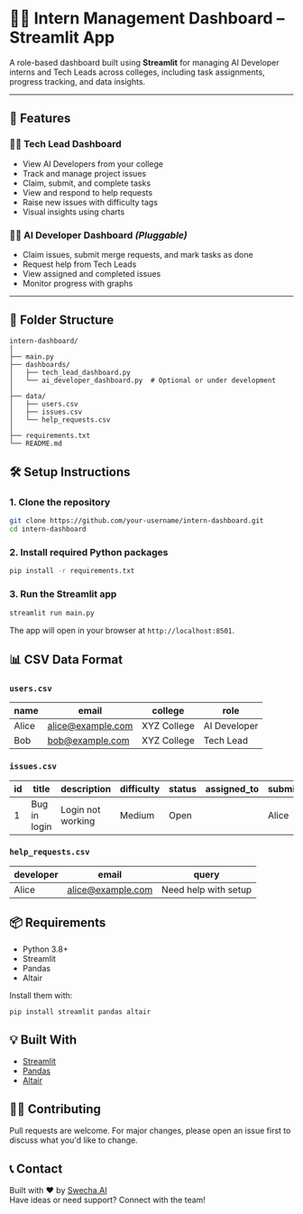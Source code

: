 # 🧑‍💻 Intern Management Dashboard – Streamlit App

A role-based dashboard built using **Streamlit** for managing AI Developer interns and Tech Leads across colleges, including task assignments, progress tracking, and data insights.

---

## 🚀 Features

### 👨‍🏫 Tech Lead Dashboard
- View AI Developers from your college
- Track and manage project issues
- Claim, submit, and complete tasks
- View and respond to help requests
- Raise new issues with difficulty tags
- Visual insights using charts

### 👩‍💻 AI Developer Dashboard *(Pluggable)*
- Claim issues, submit merge requests, and mark tasks as done
- Request help from Tech Leads
- View assigned and completed issues
- Monitor progress with graphs

---

## 📁 Folder Structure
```
intern-dashboard/
│
├── main.py
├── dashboards/
│   ├── tech_lead_dashboard.py
│   └── ai_developer_dashboard.py  # Optional or under development
│
├── data/
│   ├── users.csv
│   ├── issues.csv
│   └── help_requests.csv
│
├── requirements.txt
└── README.md
```
## 🛠️ Setup Instructions

### 1. Clone the repository

```bash
git clone https://github.com/your-username/intern-dashboard.git
cd intern-dashboard
```

### 2. Install required Python packages

```bash
pip install -r requirements.txt
```

### 3. Run the Streamlit app

```bash
streamlit run main.py
```

The app will open in your browser at `http://localhost:8501`.

## 📊 CSV Data Format

### `users.csv`
| name   | email              | college      | role        |
|--------|--------------------|--------------|-------------|
| Alice  | alice@example.com  | XYZ College  | AI Developer |
| Bob    | bob@example.com    | XYZ College  | Tech Lead    |

### `issues.csv`
| id | title           | description         | difficulty | status                | assigned_to         | submitter |
|----|------------------|----------------------|------------|------------------------|----------------------|-----------|
| 1  | Bug in login     | Login not working    | Medium     | Open                   |                      | Alice     |

### `help_requests.csv`
| developer | email             | query                  |
|-----------|-------------------|------------------------|
| Alice     | alice@example.com | Need help with setup   |

## 📦 Requirements

- Python 3.8+
- Streamlit
- Pandas
- Altair

Install them with:

```bash
pip install streamlit pandas altair
```

## 💡 Built With

- [Streamlit](https://streamlit.io/)
- [Pandas](https://pandas.pydata.org/)
- [Altair](https://altair-viz.github.io/)

## 🧑‍🔧 Contributing

Pull requests are welcome. For major changes, please open an issue first to discuss what you'd like to change.


## 📞 Contact

Built with ❤️ by [Swecha.AI](https://swecha.ai)  
Have ideas or need support? Connect with the team!
